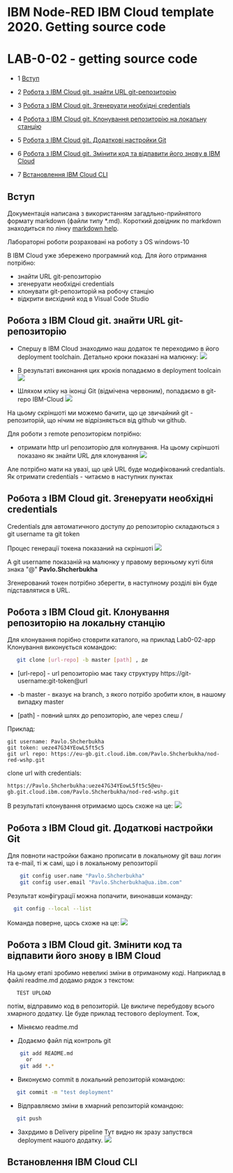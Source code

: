 # IBM Node-RED IBM Cloud template 2020. Getting source code

# LAB-0-02 - getting source code


<!-- TOC BEGIN -->
- 1 [Вступ](#p1)

- 2 [Робота з IBM Cloud git. знайти URL git-репозиторію](#p2)

- 3 [Робота з IBM Cloud git. Згенеруати необхідні credentials](#p3)

- 4 [Робота з IBM Cloud git. Клонування репозиторію на локальну станцію](#p4)

- 5 [Робота з IBM Cloud git. Додаткові настройки Git](#p5)

- 6 [Робота з IBM Cloud git. Змінити код та відпавити його знову в IBM Cloud](#p6) 

- 7 [Встановлення IBM Cloud CLI](#p7) 

<!-- TOC END -->

<a name="p1"></a>
## Вступ

Документація написана з використанням загадльно-прийнятого формату markdown (файли  типу *.md). Короткий довідник по markdown знаходиться по лінку [markdown help](https://gist.github.com/MinhasKamal/7fdebb7c424d23149140).

Лабораторні роботи розраховані на роботу з OS windows-10

В IBM Cloud уже збережено програмний код. Для його отримання потрібно:
- знайти URL git-репозиторію
- згенеруати необхідні credentials
- клонувати git-репозиторій на робочу станцію
- відкрити висхідний код в Visual Code Studio

<a name="p2"></a>
## Робота з IBM Cloud git. знайти URL git-репозиторію

 - Спершу в IBM Cloud знаходимо наш додаток те переходимо в його deployment toolchain. Детально кроки показані на малюнку:
<kbd><img src="doc/lab-02-pic6.png"/></kbd>

- В результаті виконання цих кроків попадаємо в deployment toolcain
<kbd><img src="doc/lab-02-pic7.png"/></kbd>

- Шляхом кліку на іконці Git (відмічена червоним), попадаємо в git-repo IBM-Cloud
<kbd><img src="doc/lab-02-pic8.png"/></kbd>

На цьому скріншоті ми можемо бачити, що це звичайний git - репозиторій, що нічим не відрізняється від github чи github.

Для роботи з remote репозиторієм потрібно:

- отримати http url репозиторію для колнування. 
На цьому скріншоті показано як знайти URL  для клонування 
<kbd><img src="doc/lab-02-pic9.png"/></kbd>

Але потрібно мати на увазі, що цей URL буде модифікований credantials. Як отримати credentials - читаємо в наступних пунктах


<a name="p3"></a>
## Робота з IBM Cloud git. Згенеруати необхідні credentials

Сredentials для автоматичного доступу до репозиторію складаються з git username та git token

Процес генерації токена показаний на скріншоті
<kbd><img src="doc/lab-02-pic10.png"/></kbd>

А git username показаній на малюнку у правому верхньому куті біля знака "@" **Pavlo.Shcherbukha**

Згенерований токен потрібно зберегти, в наступному розділі він буде підставлятися в URL.

<a name="p4"></a>
## Робота з IBM Cloud git. Клонування репозиторію на локальну станцію

Для клонування порібно стоврити каталого, на приклад Lab0-02-app
Клонування виконується командою:

```bash
   git clone [url-repo] -b master [path] , де
```

*  [url-repo] - url репозиторію має таку структуру
     https://git-username:git-token@url

* -b master - вказує на branch, з якого потрібо зробити клон, в нашому випадку master
* [path] - повний шлях до репозиторію, але через слеш /

Приклад:
```text
git username: Pavlo.Shcherbukha
git token: ueze47G34YEowL5ft5c5
git url repo: https://eu-gb.git.cloud.ibm.com/Pavlo.Shcherbukha/nod-red-wshp.git
```

clone url with credentials:

```text
https://Pavlo.Shcherbukha:ueze47G34YEowL5ft5c5@eu-gb.git.cloud.ibm.com/Pavlo.Shcherbukha/nod-red-wshp.git
```

В результаті клонування отримаємо щось схоже на це:
<kbd><img src="doc/lab-02-pic12.png"/></kbd>

<a name="p5"></a>
## Робота з IBM Cloud git. Додаткові настройки Git

Для повноти настройки бажано прописати в локальному git ваш логин та e-mail, ті ж самі, що і в локальному репозиторії 

```bash
    git config user.name "Pavlo.Shcherbukha"
    git config user.email "Pavlo.Shcherbukha@ua.ibm.com"
```
Результат конфігурації можна попачити, винонавши команду:

```bash
  git config --local --list
```
Команда поверне, щось схоже на це:
<kbd><img src="doc/lab-02-pic11.png"/></kbd>



<a name="p6"></a>
## Робота з IBM Cloud git. Змінити код та відпавити його знову в IBM Cloud 

На цьому етапі зробимо невеликі зміни в отриманому коді. Наприклад в файлі readme.md додамо рядок з текстом:

```text
   TEST UPLOAD
```
потім, відправимо код в репозиторій. Це викличе перебудову всього хмарного додатку. Це буде приклад тестового deployment.
Тож, 
- Міняємо readme.md

- Додаємо файл під контроль git

```bash
    git add README.md
      or
    git add *.*
```

- Виконуємо commit в локальний репозиторій командою:

```bash
   git commit -m "test deployment"
```

- Відправляємо зміни в хмарний репозиторій командою:

```bash
   git push
```

- Захрдимо в Delivery pipeline
Тут видно як зразу запуствся deployment нашого додатку.
<kbd><img src="doc/lab-02-pic13.png"/></kbd>




<a name="p7"></a>
## Встановлення IBM Cloud CLI  
 
